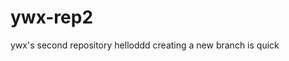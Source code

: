 # ywx-rep2
ywx's second repository
helloddd
c r e a t i n g   a   n e w   b r a n c h   i s   q u i c k 